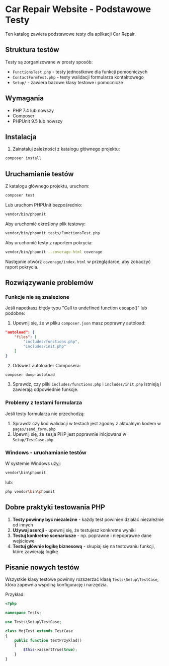 # Car Repair Website - Podstawowe Testy

Ten katalog zawiera podstawowe testy dla aplikacji Car Repair.

## Struktura testów

Testy są zorganizowane w prosty sposób:

- `FunctionsTest.php` - testy jednostkowe dla funkcji pomocniczych
- `ContactFormTest.php` - testy walidacji formularza kontaktowego
- `Setup/` - zawiera bazowe klasy testowe i pomocnicze

## Wymagania

- PHP 7.4 lub nowszy
- Composer
- PHPUnit 9.5 lub nowszy

## Instalacja

1. Zainstaluj zależności z katalogu głównego projektu:

```bash
composer install
```

## Uruchamianie testów

Z katalogu głównego projektu, uruchom:

```bash
composer test
```

Lub uruchom PHPUnit bezpośrednio:

```bash
vendor/bin/phpunit
```

Aby uruchomić określony plik testowy:

```bash
vendor/bin/phpunit tests/FunctionsTest.php
```

Aby uruchomić testy z raportem pokrycia:

```bash
vendor/bin/phpunit --coverage-html coverage
```

Następnie otwórz `coverage/index.html` w przeglądarce, aby zobaczyć raport pokrycia.

## Rozwiązywanie problemów

### Funkcje nie są znalezione

Jeśli napotkasz błędy typu "Call to undefined function escape()" lub podobne:

1. Upewnij się, że w pliku `composer.json` masz poprawny autoload:

```json
"autoload": {
    "files": [
        "includes/functions.php",
        "includes/init.php"
    ]
}
```

2. Odśwież autoloader Composera:

```bash
composer dump-autoload
```

3. Sprawdź, czy pliki `includes/functions.php` i `includes/init.php` istnieją i zawierają odpowiednie funkcje.

### Problemy z testami formularza

Jeśli testy formularza nie przechodzą:

1. Sprawdź czy kod walidacji w testach jest zgodny z aktualnym kodem w `pages/send_form.php`
2. Upewnij się, że sesja PHP jest poprawnie inicjowana w `Setup/TestCase.php`

### Windows - uruchamianie testów

W systemie Windows użyj:

```bash
vendor\bin\phpunit
```

lub:

```bash
php vendor\bin\phpunit
```

## Dobre praktyki testowania PHP

1. **Testy powinny być niezależne** - każdy test powinien działać niezależnie od innych
2. **Używaj asercji** - upewnij się, że testujesz konkretne wyniki
3. **Testuj konkretne scenariusze** - np. poprawne i niepoprawne dane wejściowe
4. **Testuj głównie logikę biznesową** - skupiaj się na testowaniu funkcji, które zawierają logikę

## Pisanie nowych testów

Wszystkie klasy testowe powinny rozszerzać klasę `Tests\Setup\TestCase`, która zapewnia wspólną konfigurację i narzędzia.

Przykład:

```php
<?php

namespace Tests;

use Tests\Setup\TestCase;

class MojTest extends TestCase
{
    public function testPrzyklad()
    {
        $this->assertTrue(true);
    }
}
``` 